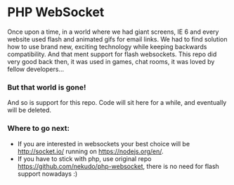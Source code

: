 PHP WebSocket
=============

Once upon a time, in a world where we had giant screens, IE 6 and every website used flash and animated gifs for email links. We had to find solution how to use brand new, exciting technology while keeping backwards compatibility. And that ment support for flash websockets. This repo did very good back then, it was used in games, chat rooms, it was loved by fellow developers...

### But that world is gone!

And so is support for this repo. Code will sit here for a while, and eventually will be deleted.


### Where to go next:
- If you are interested in websockets your best choice will be http://socket.io/ running on https://nodejs.org/en/.
- If you have to stick with php, use original repo https://github.com/nekudo/php-websocket, there is no need for flash support nowadays :)
